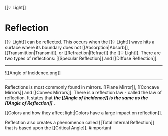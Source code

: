 [[💡 Light]]
# Reflection
[[💡 Light]] can be reflected. This occurs when the [[💡 Light]] wave hits a surface where its boundary does not [[Absorption|Absorb]], [[Transmittion|Transmit]], or [[Refraction|Refract]] the [[💡 Light]]. There are two types of reflections: [[Specular Reflection]] and [[Diffuse Reflection]].

****
![[Angle of Incidence.png]]
****

Reflections is most commonly found in mirrors. [[Plane Mirror]], [[Concave Mirrors]] and [[Convex Mirrors]]. There is a reflection law - called the law of reflection. It states that ***the [[Angle of Incidence]] is the same as the [[Angle of Reflection]]*** .

[[Colors and how they affect light|Colors have a large impact on reflection]].

Reflection also creates a phenomenon called [[Total Internal Reflection]] that is based upon the [[Critical Angle]].
#important 